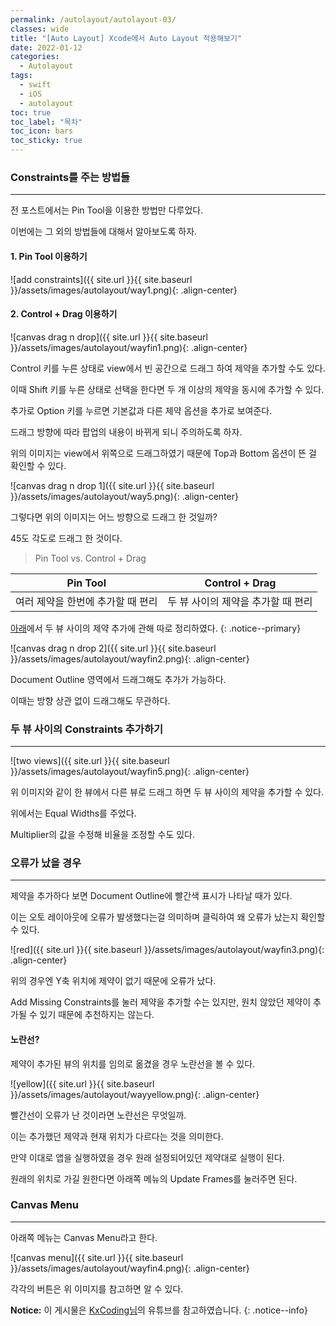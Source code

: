 ```yaml
---
permalink: /autolayout/autolayout-03/
classes: wide
title: "[Auto Layout] Xcode에서 Auto Layout 적용해보기"
date: 2022-01-12
categories:
  - Autolayout
tags:
  - swift
  - iOS
  - autolayout
toc: true
toc_label: "목차"
toc_icon: bars
toc_sticky: true
---
```


### Constraints를 주는 방법들

---

전 포스트에서는 Pin Tool을 이용한 방법만 다루었다.

이번에는 그 외의 방법들에 대해서 알아보도록 하자.

#### 1. Pin Tool 이용하기

![add constraints]({{ site.url }}{{ site.baseurl }}/assets/images/autolayout/way1.png){: .align-center}

#### 2. Control + Drag 이용하기

![canvas drag n drop]({{ site.url }}{{ site.baseurl }}/assets/images/autolayout/wayfin1.png){: .align-center}

Control 키를 누른 상태로 view에서 빈 공간으로 드래그 하여 제약을 추가할 수도 있다.

이때 Shift 키를 누른 상태로 선택을 한다면 두 개 이상의 제약을 동시에 추가할 수 있다.

추가로 Option 키를 누르면 기본값과 다른 제약 옵션을 추가로 보여준다.

드래그 방향에 따라 팝업의 내용이 바뀌게 되니 주의하도록 하자.

위의 이미지는 view에서 위쪽으로 드래그하였기 때문에 Top과 Bottom 옵션이 뜬 걸 확인할 수 있다.

![canvas drag n drop 1]({{ site.url }}{{ site.baseurl }}/assets/images/autolayout/way5.png){: .align-center}

그렇다면 위의 이미지는 어느 방향으로 드래그 한 것일까?

45도 각도로 드래그 한 것이다.

> Pin Tool vs. Control + Drag

| Pin Tool                          | Control + Drag                     |
| --------------------------------- | ---------------------------------- |
| 여러 제약을 한번에 추가할 때 편리 | 두 뷰 사이의 제약을 추가할 때 편리 |

[아래](#두-뷰-사이의-Constraints-추가하기)에서 두 뷰 사이의 제약 추가에 관해 따로 정리하였다.
{: .notice--primary}

![canvas drag n drop 2]({{ site.url }}{{ site.baseurl }}/assets/images/autolayout/wayfin2.png){: .align-center}

Document Outline 영역에서 드래그해도 추가가 가능하다.

이때는 방향 상관 없이 드래그해도 무관하다.

### 두 뷰 사이의 Constraints 추가하기

---

![two views]({{ site.url }}{{ site.baseurl }}/assets/images/autolayout/wayfin5.png){: .align-center}

위 이미지와 같이 한 뷰에서 다른 뷰로 드래그 하면 두 뷰 사이의 제약을 추가할 수 있다.

위에서는 Equal Widths를 주었다.

Multiplier의 값을 수정해 비율을 조정할 수도 있다.

### 오류가 났을 경우

---

제약을 추가하다 보면 Document Outline에 빨간색 표시가 나타날 때가 있다.

이는 오토 레이아웃에 오류가 발생했다는걸 의미하며 클릭하여 왜 오류가 났는지 확인할 수 있다.

![red]({{ site.url }}{{ site.baseurl }}/assets/images/autolayout/wayfin3.png){: .align-center}

위의 경우엔 Y축 위치에 제약이 없기 때문에 오류가 났다.

Add Missing Constraints를 눌러 제약을 추가할 수는 있지만, 원치 않았던 제약이 추가될 수 있기 때문에 추천하지는 않는다.

#### 노란선?

제약이 추가된 뷰의 위치를 임의로 옮겼을 경우 노란선을 볼 수 있다.

![yellow]({{ site.url }}{{ site.baseurl }}/assets/images/autolayout/wayyellow.png){: .align-center}

빨간선이 오류가 난 것이라면 노란선은 무엇일까.

이는 추가했던 제약과 현재 위치가 다르다는 것을 의미한다.

만약 이대로 앱을 실행하였을 경우 원래 설정되어있던 제약대로 실행이 된다.

원래의 위치로 가길 원한다면 아래쪽 메뉴의 Update Frames를 눌러주면 된다.

### Canvas Menu

---

아래쪽 메뉴는 Canvas Menu라고 한다.

![canvas menu]({{ site.url }}{{ site.baseurl }}/assets/images/autolayout/wayfin4.png){: .align-center}

각각의 버튼은 위 이미지를 참고하면 알 수 있다.

**Notice:** 이 게시물은 [KxCoding님](https://www.youtube.com/watch?v=673jZ19WK58)의 유튜브를 참고하였습니다.
{: .notice--info}

